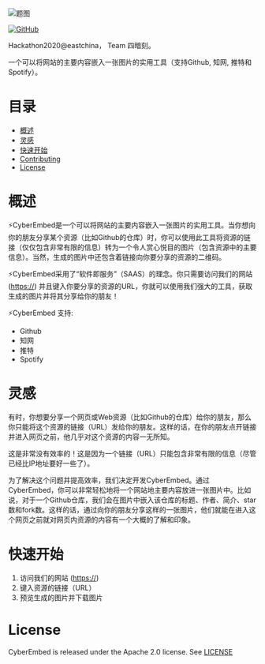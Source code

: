 <img src="C:\Users\xuan_\Desktop\题图.png" alt="题图" style="align: center" />

[![GitHub](https://camo.githubusercontent.com/8e97671814c8ac48e391c566421747af746b54a9482210d3f93847498e4d3124/68747470733a2f2f696d672e736869656c64732e696f2f6769746875622f6c6963656e73652f68756767696e67666163652f7472616e73666f726d6572732e7376673f636f6c6f723d626c7565)](https://github.com/Four-concealed-triplets-hackathon/CyberEmbed/blob/main/LICENSE)

Hackathon2020@eastchina， Team 四暗刻。 

一个可以将网站的主要内容嵌入一张图片的实用工具（支持Github, 知网, 推特和Spotify）。

# 目录

- [概述](#概述)
- [灵感](#灵感)
- [快速开始](#快速开始)
- [Contributing](CONTRIBUTING.md)
- [License](#license)

# 概述

⚡CyberEmbed是一个可以将网站的主要内容嵌入一张图片的实用工具。当你想向你的朋友分享某个资源（比如Github的仓库）时，你可以使用此工具将资源的链接（仅仅包含非常有限的信息）转为一个令人赏心悦目的图片（包含资源中的主要信息）。当然，生成的图片中还包含着链接向你要分享的资源的二维码。

⚡CyberEmbed采用了“软件即服务”（SAAS）的理念。你只需要访问我们的网站 ([https://](https://)) 并且键入你要分享的资源的URL，你就可以使用我们强大的工具，获取生成的图片并将其分享给你的朋友！

⚡CyberEmbed 支持:
* Github
* 知网
* 推特
* Spotify

# 灵感

有时，你想要分享一个网页或Web资源（比如Github的仓库）给你的朋友，那么你只能将这个资源的链接（URL）发给你的朋友。这样的话，在你的朋友点开链接并进入网页之前，他几乎对这个资源的内容一无所知。

这是非常没有效率的！这是因为一个链接（URL）只能包含非常有限的信息（尽管已经比IP地址要好一些了）。

为了解决这个问题并提高效率，我们决定开发CyberEmbed。通过CyberEmbed，你可以非常轻松地将一个网站地主要内容放进一张图片中。比如说，对于一个Github仓库，我们会在图片中嵌入该仓库的标题、作者、简介、star数和fork数。这样的话，通过向你的朋友分享这样的一张图片，他们就能在进入这个网页之前就对网页内资源的内容有一个大概的了解和印象。

# 快速开始

1. 访问我们的网站 ([https://](https://))
2. 键入资源的链接（URL）
3. 预览生成的图片并下载图片

# License

CyberEmbed is released under the Apache 2.0 license. See [LICENSE](https://github.com/Four-concealed-triplets-hackathon/CyberEmbed/blob/main/LICENSE)
